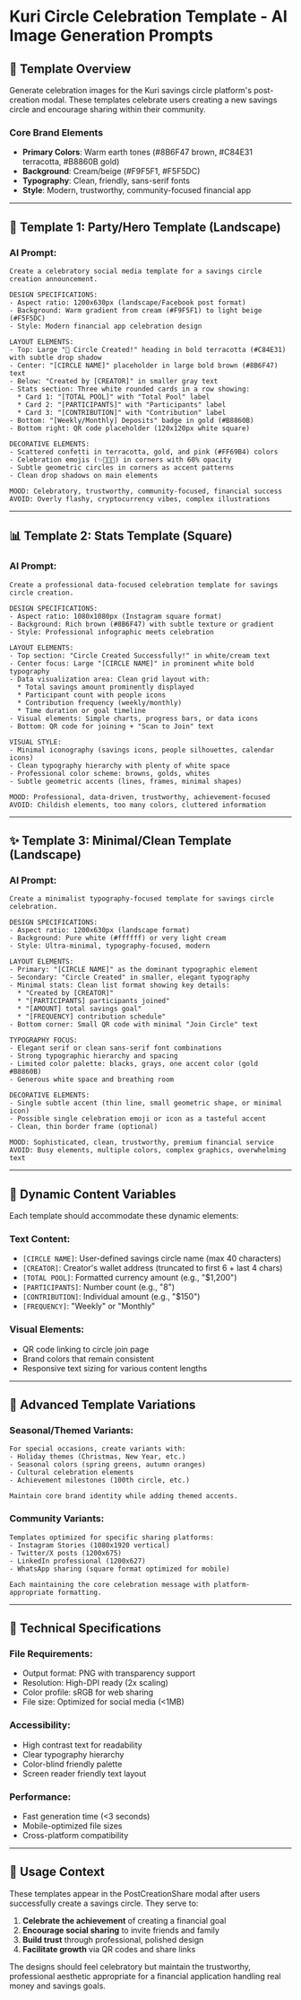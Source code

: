 # Kuri Circle Celebration Template - AI Image Generation Prompts

## 🎨 Template Overview

Generate celebration images for the Kuri savings circle platform's post-creation modal. These templates celebrate users creating a new savings circle and encourage sharing within their community.

### Core Brand Elements
- **Primary Colors**: Warm earth tones (#8B6F47 brown, #C84E31 terracotta, #B8860B gold)
- **Background**: Cream/beige (#F9F5F1, #F5F5DC)
- **Typography**: Clean, friendly, sans-serif fonts
- **Style**: Modern, trustworthy, community-focused financial app

---

## 🎉 Template 1: Party/Hero Template (Landscape)

### AI Prompt:
```
Create a celebratory social media template for a savings circle creation announcement. 

DESIGN SPECIFICATIONS:
- Aspect ratio: 1200x630px (landscape/Facebook post format)
- Background: Warm gradient from cream (#F9F5F1) to light beige (#F5F5DC)
- Style: Modern financial app celebration design

LAYOUT ELEMENTS:
- Top: Large "🎉 Circle Created!" heading in bold terracotta (#C84E31) with subtle drop shadow
- Center: "[CIRCLE NAME]" placeholder in large bold brown (#8B6F47) text
- Below: "Created by [CREATOR]" in smaller gray text
- Stats section: Three white rounded cards in a row showing:
  * Card 1: "[TOTAL POOL]" with "Total Pool" label
  * Card 2: "[PARTICIPANTS]" with "Participants" label  
  * Card 3: "[CONTRIBUTION]" with "Contribution" label
- Bottom: "[Weekly/Monthly] Deposits" badge in gold (#B8860B)
- Bottom right: QR code placeholder (120x120px white square)

DECORATIVE ELEMENTS:
- Scattered confetti in terracotta, gold, and pink (#FF69B4) colors
- Celebration emojis (✨🎊🌟💫) in corners with 60% opacity
- Subtle geometric circles in corners as accent patterns
- Clean drop shadows on main elements

MOOD: Celebratory, trustworthy, community-focused, financial success
AVOID: Overly flashy, cryptocurrency vibes, complex illustrations
```

---

## 📊 Template 2: Stats Template (Square)

### AI Prompt:
```
Create a professional data-focused celebration template for savings circle creation.

DESIGN SPECIFICATIONS:
- Aspect ratio: 1080x1080px (Instagram square format)
- Background: Rich brown (#8B6F47) with subtle texture or gradient
- Style: Professional infographic meets celebration

LAYOUT ELEMENTS:
- Top section: "Circle Created Successfully!" in white/cream text
- Center focus: Large "[CIRCLE NAME]" in prominent white bold typography
- Data visualization area: Clean grid layout with:
  * Total savings amount prominently displayed
  * Participant count with people icons
  * Contribution frequency (weekly/monthly) 
  * Time duration or goal timeline
- Visual elements: Simple charts, progress bars, or data icons
- Bottom: QR code for joining + "Scan to Join" text

VISUAL STYLE:
- Minimal iconography (savings icons, people silhouettes, calendar icons)
- Clean typography hierarchy with plenty of white space
- Professional color scheme: browns, golds, whites
- Subtle geometric accents (lines, frames, minimal shapes)

MOOD: Professional, data-driven, trustworthy, achievement-focused
AVOID: Childish elements, too many colors, cluttered information
```

---

## ✨ Template 3: Minimal/Clean Template (Landscape)

### AI Prompt:
```
Create a minimalist typography-focused template for savings circle celebration.

DESIGN SPECIFICATIONS:
- Aspect ratio: 1200x630px (landscape format)
- Background: Pure white (#ffffff) or very light cream
- Style: Ultra-minimal, typography-focused, modern

LAYOUT ELEMENTS:
- Primary: "[CIRCLE NAME]" as the dominant typographic element
- Secondary: "Circle Created" in smaller, elegant typography
- Minimal stats: Clean list format showing key details:
  * "Created by [CREATOR]"
  * "[PARTICIPANTS] participants joined"
  * "[AMOUNT] total savings goal"
  * "[FREQUENCY] contribution schedule"
- Bottom corner: Small QR code with minimal "Join Circle" text

TYPOGRAPHY FOCUS:
- Elegant serif or clean sans-serif font combinations
- Strong typographic hierarchy and spacing
- Limited color palette: blacks, grays, one accent color (gold #B8860B)
- Generous white space and breathing room

DECORATIVE ELEMENTS:
- Single subtle accent (thin line, small geometric shape, or minimal icon)
- Possible single celebration emoji or icon as a tasteful accent
- Clean, thin border frame (optional)

MOOD: Sophisticated, clean, trustworthy, premium financial service
AVOID: Busy elements, multiple colors, complex graphics, overwhelming text
```

---

## 🎯 Dynamic Content Variables

Each template should accommodate these dynamic elements:

### Text Content:
- `[CIRCLE NAME]`: User-defined savings circle name (max 40 characters)
- `[CREATOR]`: Creator's wallet address (truncated to first 6 + last 4 chars)
- `[TOTAL POOL]`: Formatted currency amount (e.g., "$1,200")
- `[PARTICIPANTS]`: Number count (e.g., "8")
- `[CONTRIBUTION]`: Individual amount (e.g., "$150")
- `[FREQUENCY]`: "Weekly" or "Monthly"

### Visual Elements:
- QR code linking to circle join page
- Brand colors that remain consistent
- Responsive text sizing for various content lengths

---

## 🎨 Advanced Template Variations

### Seasonal/Themed Variants:
```
For special occasions, create variants with:
- Holiday themes (Christmas, New Year, etc.)
- Seasonal colors (spring greens, autumn oranges)
- Cultural celebration elements
- Achievement milestones (100th circle, etc.)

Maintain core brand identity while adding themed accents.
```

### Community Variants:
```
Templates optimized for specific sharing platforms:
- Instagram Stories (1080x1920 vertical)
- Twitter/X posts (1200x675)
- LinkedIn professional (1200x627)
- WhatsApp sharing (square format optimized for mobile)

Each maintaining the core celebration message with platform-appropriate formatting.
```

---

## 🔧 Technical Specifications

### File Requirements:
- Output format: PNG with transparency support
- Resolution: High-DPI ready (2x scaling)
- Color profile: sRGB for web sharing
- File size: Optimized for social media (<1MB)

### Accessibility:
- High contrast text for readability
- Clear typography hierarchy
- Color-blind friendly palette
- Screen reader friendly text layout

### Performance:
- Fast generation time (<3 seconds)
- Mobile-optimized file sizes
- Cross-platform compatibility

---

## 🎯 Usage Context

These templates appear in the PostCreationShare modal after users successfully create a savings circle. They serve to:

1. **Celebrate the achievement** of creating a financial goal
2. **Encourage social sharing** to invite friends and family
3. **Build trust** through professional, polished design
4. **Facilitate growth** via QR codes and share links

The designs should feel celebratory but maintain the trustworthy, professional aesthetic appropriate for a financial application handling real money and savings goals.
